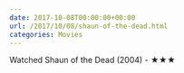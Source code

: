 ```yaml
---
date: 2017-10-08T00:00:00+00:00
url: /2017/10/08/shaun-of-the-dead.html
categories: Movies
---
```

Watched Shaun of the Dead (2004) - ★★★





